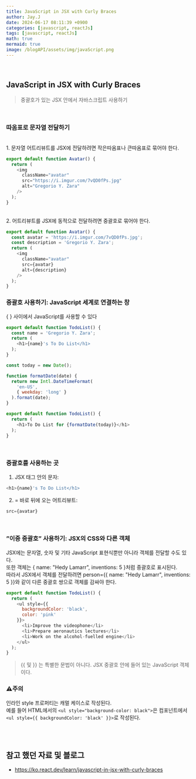 ```yaml
---
title: JavaScript in JSX with Curly Braces
author: Jay.J
date: 2024-06-17 08:11:39 +0900
categories: [javascript, reactJs]
tags: [javascript, reactJs]
math: true
mermaid: true
image: /blogAPI/assets/img/javaScript.png
---
```


<br>

## JavaScript in JSX with Curly Braces
> 중괄호가 있는 JSX 안에서 자바스크립트 사용하기
<br>

### 따옴표로 문자열 전달하기
<br>
1. 문자열 어트리뷰트를 JSX에 전달하려면 작은따옴표나 큰따옴표로 묶어야 한다.<br>

```js
export default function Avatar() {
  return (
    <img
      className="avatar"
      src="https://i.imgur.com/7vQD0fPs.jpg"
      alt="Gregorio Y. Zara"
    />
  );
}
```

<br>
2. 어트리뷰트를 JSX에 동적으로 전달하려면 중괄호로 묶어야 한다.<br>

```js
export default function Avatar() {
  const avatar = 'https://i.imgur.com/7vQD0fPs.jpg';
  const description = 'Gregorio Y. Zara';
  return (
    <img
      className="avatar"
      src={avatar}
      alt={description}
    />
  );
}
```

### 중괄호 사용하기: JavaScript 세계로 연결하는 창
{ } 사이에서 JavaScript를 사용할 수 있다

```js
export default function TodoList() {
  const name = 'Gregorio Y. Zara';
  return (
    <h1>{name}'s To Do List</h1>
  );
}

```
```js
const today = new Date();

function formatDate(date) {
  return new Intl.DateTimeFormat(
    'en-US',
    { weekday: 'long' }
  ).format(date);
}

export default function TodoList() {
  return (
    <h1>To Do List for {formatDate(today)}</h1>
  );
}

```
<br>

### 중괄호를 사용하는 곳
1. JSX 태그 안의 문자:
```js
<h1>{name}'s To Do List</h1>
```
2. = 바로 뒤에 오는 어트리뷰트:
```js
src={avatar}
```
<br>

### ”이중 중괄호” 사용하기: JSX의 CSS와 다른 객체

JSX에는 문자열, 숫자 및 기타 JavaScript 표현식뿐만 아니라 객체를 전달할 수도 있다.<br>
또한 객체는 { name: "Hedy Lamarr", inventions: 5 }처럼 중괄호로 표시된다.<br>
따라서 JSX에서 객체를 전달하려면 person={{ name: "Hedy Lamarr", inventions: 5 }}와 같이 다른 중괄호 쌍으로 객체를 감싸야 한다.

```js
export default function TodoList() {
  return (
    <ul style={{
      backgroundColor: 'black',
      color: 'pink'
    }}>
      <li>Improve the videophone</li>
      <li>Prepare aeronautics lectures</li>
      <li>Work on the alcohol-fuelled engine</li>
    </ul>
  );
}
```
> {{ 및 }} 는 특별한 문법이 아니다. JSX 중괄호 안에 들어 있는 JavaScript 객체이다.

### ⚠️주의

인라인 style 프로퍼티는 캐멀 케이스로 작성된다.<br>
예를 들어 HTML에서의 ```<ul style="background-color: black">```은 컴포넌트에서 ```<ul style={{ backgroundColor: 'black' }}>```로 작성된다.

<br>
<br>

## 참고 했던 자료 및 블로그  
 - <a href="https://ko.react.dev/learn/javascript-in-jsx-with-curly-braces" target="_blank">https://ko.react.dev/learn/javascript-in-jsx-with-curly-braces</a>
 
